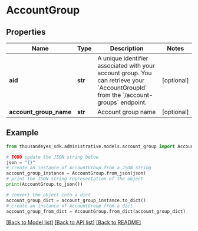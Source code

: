 # AccountGroup


## Properties

Name | Type | Description | Notes
------------ | ------------- | ------------- | -------------
**aid** | **str** | A unique identifier associated with your account group. You can retrieve your &#x60;AccountGroupId&#x60; from the &#x60;/account-groups&#x60; endpoint. | [optional] 
**account_group_name** | **str** | Account group name | [optional] 

## Example

```python
from thousandeyes_sdk.administrative.models.account_group import AccountGroup

# TODO update the JSON string below
json = "{}"
# create an instance of AccountGroup from a JSON string
account_group_instance = AccountGroup.from_json(json)
# print the JSON string representation of the object
print(AccountGroup.to_json())

# convert the object into a dict
account_group_dict = account_group_instance.to_dict()
# create an instance of AccountGroup from a dict
account_group_from_dict = AccountGroup.from_dict(account_group_dict)
```
[[Back to Model list]](../README.md#documentation-for-models) [[Back to API list]](../README.md#documentation-for-api-endpoints) [[Back to README]](../README.md)


